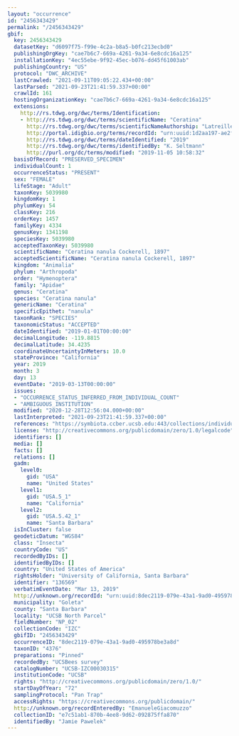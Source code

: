 ```yaml
---
layout: "occurrence"
id: "2456343429"
permalink: "/2456343429"
gbif:
  key: 2456343429
  datasetKey: "d6097f75-f99e-4c2a-b8a5-b0fc213ecbd0"
  publishingOrgKey: "cae7b6c7-669a-4261-9a34-6e8cdc16a125"
  installationKey: "4ec55ebe-9f92-45ec-b076-dd45f61003ab"
  publishingCountry: "US"
  protocol: "DWC_ARCHIVE"
  lastCrawled: "2021-09-11T09:05:22.434+00:00"
  lastParsed: "2021-09-23T21:41:59.337+00:00"
  crawlId: 161
  hostingOrganizationKey: "cae7b6c7-669a-4261-9a34-6e8cdc16a125"
  extensions:
    http://rs.tdwg.org/dwc/terms/Identification:
    - http://rs.tdwg.org/dwc/terms/scientificName: "Ceratina"
      http://rs.tdwg.org/dwc/terms/scientificNameAuthorship: "Latreille, 1802"
      http://portal.idigbio.org/terms/recordId: "urn:uuid:1d2aa197-ae2f-4432-8c45-752006279d93"
      http://rs.tdwg.org/dwc/terms/dateIdentified: "2019"
      http://rs.tdwg.org/dwc/terms/identifiedBy: "K. Seltmann"
      http://purl.org/dc/terms/modified: "2019-11-05 10:58:32"
  basisOfRecord: "PRESERVED_SPECIMEN"
  individualCount: 1
  occurrenceStatus: "PRESENT"
  sex: "FEMALE"
  lifeStage: "Adult"
  taxonKey: 5039980
  kingdomKey: 1
  phylumKey: 54
  classKey: 216
  orderKey: 1457
  familyKey: 4334
  genusKey: 1341198
  speciesKey: 5039980
  acceptedTaxonKey: 5039980
  scientificName: "Ceratina nanula Cockerell, 1897"
  acceptedScientificName: "Ceratina nanula Cockerell, 1897"
  kingdom: "Animalia"
  phylum: "Arthropoda"
  order: "Hymenoptera"
  family: "Apidae"
  genus: "Ceratina"
  species: "Ceratina nanula"
  genericName: "Ceratina"
  specificEpithet: "nanula"
  taxonRank: "SPECIES"
  taxonomicStatus: "ACCEPTED"
  dateIdentified: "2019-01-01T00:00:00"
  decimalLongitude: -119.8815
  decimalLatitude: 34.4235
  coordinateUncertaintyInMeters: 10.0
  stateProvince: "California"
  year: 2019
  month: 3
  day: 13
  eventDate: "2019-03-13T00:00:00"
  issues:
  - "OCCURRENCE_STATUS_INFERRED_FROM_INDIVIDUAL_COUNT"
  - "AMBIGUOUS_INSTITUTION"
  modified: "2020-12-28T12:56:04.000+00:00"
  lastInterpreted: "2021-09-23T21:41:59.337+00:00"
  references: "https://symbiota.ccber.ucsb.edu:443/collections/individual/index.php?occid=136569"
  license: "http://creativecommons.org/publicdomain/zero/1.0/legalcode"
  identifiers: []
  media: []
  facts: []
  relations: []
  gadm:
    level0:
      gid: "USA"
      name: "United States"
    level1:
      gid: "USA.5_1"
      name: "California"
    level2:
      gid: "USA.5.42_1"
      name: "Santa Barbara"
  isInCluster: false
  geodeticDatum: "WGS84"
  class: "Insecta"
  countryCode: "US"
  recordedByIDs: []
  identifiedByIDs: []
  country: "United States of America"
  rightsHolder: "University of California, Santa Barbara"
  identifier: "136569"
  verbatimEventDate: "Mar 13, 2019"
  http://unknown.org/recordId: "urn:uuid:8dec2119-079e-43a1-9ad0-495978be3a8d"
  municipality: "Goleta"
  county: "Santa Barbara"
  locality: "UCSB North Parcel"
  fieldNumber: "NP_02"
  collectionCode: "IZC"
  gbifID: "2456343429"
  occurrenceID: "8dec2119-079e-43a1-9ad0-495978be3a8d"
  taxonID: "4376"
  preparations: "Pinned"
  recordedBy: "UCSBees survey"
  catalogNumber: "UCSB-IZC00030315"
  institutionCode: "UCSB"
  rights: "http://creativecommons.org/publicdomain/zero/1.0/"
  startDayOfYear: "72"
  samplingProtocol: "Pan Trap"
  accessRights: "https://creativecommons.org/publicdomain/"
  http://unknown.org/recordEnteredBy: "EmanueleGiacomuzzo"
  collectionID: "e7c51ab1-870b-4ee8-9d62-092875ffa870"
  identifiedBy: "Jamie Pawelek"
---
```

